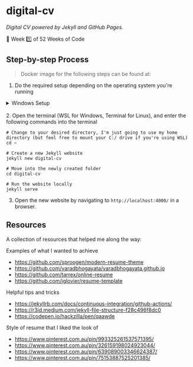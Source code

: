 # digital-cv
*Digital CV powered by Jekyll and GitHub Pages.*

🎯 Week 1️⃣ of 52 Weeks of Code

## Step-by-step Process

> Docker image for the following steps can be found at: 


1. Do the required setup depending on the operating system you're running 
<details>
<summary>Windows Setup</summary>
1. Install and configure WSL2 
Follow the instructions found at:
https://learn.microsoft.com/en-us/windows/wsl/install

2. Install Ubuntu in WSL2
Follow the instructions found at:
https://ubuntu.com/tutorials/install-ubuntu-on-wsl2-on-windows-10

I had issues running ```jekyll new``` in Ubuntu 22.04, which is apparently due to an incompatibility with the Brightbox Personal Package Archive and Ubuntu 22.04 (according to https://levelup.gitconnected.com/how-to-install-jekyll-on-wsl-2-13c3b285d513)


3. Install Ruby
Follow the instructions found at:
https://gorails.com/setup/ubuntu/20.04

NOTE: When I did this I had issues with an error on jekyll serve that was due to an unsupported version of Ruby (3.2.0). I had to end up doing a version update using ```gem update --system``` to get this to work

4. Install Jekyll
Follow the instructions found at:
https://jekyllrb.com/docs/installation/ubuntu/

5. Install the Jekyll Gem
NOTE: GitHub pages is only able to support a certain version of jekyll, need to reference the GitHub dependencies page to see which version to install:
https://pages.github.com/versions/ . Thanks to https://www.vgemba.net/blog/Setup-Jekyll-WSL/ for pointing this out.
```
gem install jekyll --version 3.9.2
```
</details>

<br>
2. Open the terminal (WSL for Windows, Terminal for Linux), and enter the following commands into the terminal

```
# Change to your desired directory, I'm just going to use my home directory (but feel free to mount your C:/ drive if you're using WSL)
cd ~

# Create a new Jekyll website
jekyll new digital-cv

# Move into the newly created folder
cd digital-cv

# Run the website locally
jekyll serve
```
3. Open the new website by navigating to ```http://localhost:4000/``` in a browser.

## Resources
A collection of resources that helped me along the way:

Examples of what I wanted to achieve
- https://github.com/sproogen/modern-resume-theme
- https://github.com/varadbhogayata/varadbhogayata.github.io
- https://github.com/tarrex/online-resume
- https://github.com/jglovier/resume-template

Helpful tips and tricks
- https://jekyllrb.com/docs/continuous-integration/github-actions/
- https://r3id.medium.com/jekyll-file-structure-f28c496f8dc0
- https://codepen.io/hackzilla/pen/qaawde

Style of resume that I liked the look of
- https://www.pinterest.com.au/pin/993325261537571395/
- https://www.pinterest.com.au/pin/326159198024923044/
- https://www.pinterest.com.au/pin/639089003346624387/
- https://www.pinterest.com.au/pin/75153887525201385/

